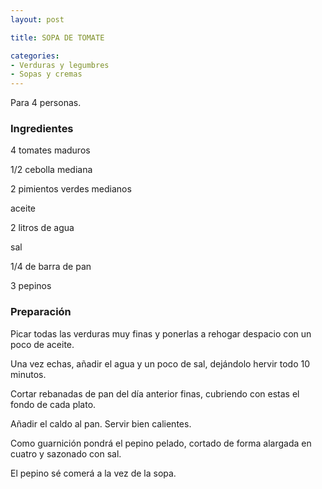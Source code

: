 ```yaml
---
layout: post

title: SOPA DE TOMATE

categories:
- Verduras y legumbres
- Sopas y cremas
---
```

Para 4 personas.

<h3>Ingredientes</h3>
4 tomates maduros

1/2 cebolla mediana

2 pimientos verdes medianos

aceite

2 litros de agua

sal

1/4 de barra de pan

3 pepinos

<h3>Preparación</h3>
Picar todas las verduras muy finas y ponerlas a rehogar despacio con un poco de aceite.

Una vez echas, añadir el agua y un poco de sal, dejándolo hervir todo 10 minutos.

Cortar rebanadas de pan del día anterior finas, cubriendo con estas el fondo de cada plato.

Añadir el caldo al pan. Servir bien calientes.

Como guarnición pondrá el pepino pelado, cortado de forma alargada en cuatro y sazonado con sal.

El pepino sé comerá a la vez de la sopa.